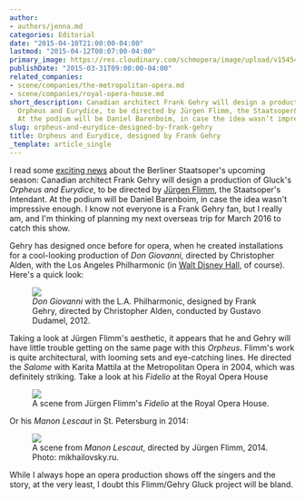 ```yaml
---
author:
- authors/jenna.md
categories: Editorial
date: "2015-04-10T21:00:00-04:00"
lastmod: "2015-04-12T00:07:00-04:00"
primary_image: https://res.cloudinary.com/schmopera/image/upload/v1545409169/media/webhook-uploads/1428713797758/GehryPrague.jpg.jpg
publishDate: "2015-03-31T09:00:00-04:00"
related_companies:
- scene/companies/the-metropolitan-opera.md
- scene/companies/royal-opera-house.md
short_description: Canadian architect Frank Gehry will design a production of Gluck&#039;s
  Orpheus and Eurydice, to be directed by Jürgen Flimm, the Staatsoper&#039;s Intendant.
  At the podium will be Daniel Barenboim, in case the idea wasn’t impressive enough.
slug: orpheus-and-eurydice-designed-by-frank-gehry
title: Orpheus and Eurydice, designed by Frank Gehry
_template: article_single
---
```


<p>
	I read some 
	<a href="http://slippedisc.com/2015/03/just-in-berlin-hires-frank-gehry-86/" target="_blank" data-mce-href="http://slippedisc.com/2015/03/just-in-berlin-hires-frank-gehry-86/">exciting news</a> about the Berliner Staatsoper's upcoming season: Canadian architect Frank Gehry will design a production of Gluck's <em>Orpheus and Eurydice</em>, to be directed by <a href="http://www.staatsoper-berlin.de/en_EN/person/juergen-flimm.52645" target="_blank" data-mce-href="http://www.staatsoper-berlin.de/en_EN/person/juergen-flimm.52645">Jürgen Flimm</a>, the Staatsoper's Intendant. At the podium will be Daniel Barenboim, in case the idea wasn't impressive enough. I know not everyone is a Frank Gehry fan, but I really am, and I'm thinking of planning my next overseas trip for March 2016 to catch this show.
</p>
<p>
	Gehry has designed once before for opera, when he created installations for a cool-looking production of 
	<em>Don Giovanni</em>, directed by Christopher Alden, with the Los Angeles Philharmonic (in <a href="http://www.latimes.com/entertainment/arts/disneyhall/la-et-cm-disney-hall-hawthorne-dto-htmlstory.html" target="_blank" data-mce-href="http://www.latimes.com/entertainment/arts/disneyhall/la-et-cm-disney-hall-hawthorne-dto-htmlstory.html">Walt Disney Hall</a>, of course). Here's a quick look:
</p>
<figure data-type="image"><a href="https://res.cloudinary.com/schmopera/image/upload/v1545409169/media/webhook-uploads/1428713945882/GehryGiovanni.jpg">
<img data-resize-src="http://lh3.googleusercontent.com/wlBfa2gUxwQ_0oooN-5T-pNXiS-INuCkq5Imm0Nz9jM_7S79iwfMm65cw6eAppcEuyUwfqzO1UTTffpxHQMn8sC2G9ed" src="http://lh3.googleusercontent.com/wlBfa2gUxwQ_0oooN-5T-pNXiS-INuCkq5Imm0Nz9jM_7S79iwfMm65cw6eAppcEuyUwfqzO1UTTffpxHQMn8sC2G9ed=s1200">
</a>
<figcaption>
<em>Don Giovanni</em> with the L.A. Philharmonic, designed by Frank Gehry, directed by Christopher Alden, conducted by Gustavo Dudamel, 2012.</figcaption></figure>
<p>
	Taking a look at Jürgen Flimm's aesthetic, it appears that he and Gehry will have little trouble getting on the same page with this 
	<em>Orpheus</em>. Flimm's work is quite architectural, with looming sets and eye-catching lines. He directed the <em>Salome</em> with Karita Mattila at the Metropolitan Opera in 2004, which was definitely striking. Take a look at his <em>Fidelio </em>at the Royal Opera House
</p>
<figure data-type="image"><a href="https://res.cloudinary.com/schmopera/image/upload/v1545409169/media/webhook-uploads/1428713907488/FlimmFidelio-1024x733.jpg"><img data-resize-src="http://lh3.googleusercontent.com/UvB8kpIWPIES2O_c37Q8mK9HklAcsmSp2-fSV1ysLuwtLwbwdJhzEDRhAwZRfFaQ0-KgrTRT90HejnJ_379OIkmqKWY" src="http://lh3.googleusercontent.com/UvB8kpIWPIES2O_c37Q8mK9HklAcsmSp2-fSV1ysLuwtLwbwdJhzEDRhAwZRfFaQ0-KgrTRT90HejnJ_379OIkmqKWY=s1200"></a><figcaption>
A scene from Jürgen Flimm's 
<em>Fidelio</em> at the Royal Opera House.</figcaption></figure>
<p>
	Or his 
	<em>Manon Lescaut</em> in St. Petersburg in 2014:
</p>
<figure data-type="image"><a href="https://res.cloudinary.com/schmopera/image/upload/v1545409169/media/webhook-uploads/1428713866739/FlimmManon.jpg"><img data-resize-src="http://lh3.googleusercontent.com/WnkCoRdBIaqhdaPKLFU5bK1jcGC62cdFopC_GwU-2i4lBdqaanq960gB1YQg3cUxyEXC4S9sv7mtJhrae78oolAvEJb1" src="http://lh3.googleusercontent.com/WnkCoRdBIaqhdaPKLFU5bK1jcGC62cdFopC_GwU-2i4lBdqaanq960gB1YQg3cUxyEXC4S9sv7mtJhrae78oolAvEJb1=s1200"></a>
<figcaption>
A scene from 
<em>Manon Lescaut</em>, directed by Jürgen Flimm, 2014. Photo: mikhailovsky.ru.</figcaption></figure>
<p>
	While I always hope an opera production shows off the singers and the story, at the very least, I doubt this Flimm/Gehry Gluck project will be bland.
</p>
